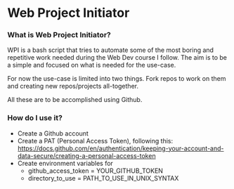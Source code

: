 # Web Project Initiator

### What is Web Project Initiator?

WPI is a bash script that tries to automate some of the most boring and repetitive work needed during the Web Dev course I follow. The aim is to be a simple and focused on what is needed for the use-case.

For now the use-case is limited into two things. Fork repos to work on them and creating new repos/projects all-together.

All these are to be accomplished using Github.


### How do I use it?
- Create a Github account
- Create a PAT (Personal Access Token), following this:
https://docs.github.com/en/authentication/keeping-your-account-and-data-secure/creating-a-personal-access-token
- Create environment variables for
  - github_access_token = YOUR_GITHUB_TOKEN
  - directory_to_use = PATH_TO_USE_IN_UNIX_SYNTAX